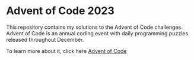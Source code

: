 # Advent of Code 2023

This repository contains my solutions to the Advent of Code challenges. Advent of Code is an annual coding event with daily programming puzzles released throughout December.

To learn more about it, click here [Advent of Code](https://adventofcode.com/2023/about)
